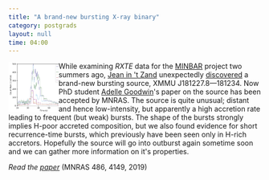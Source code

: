 ```yaml
---
title: "A brand-new bursting X-ray binary"
category: postgrads
layout: null
time: 04:00
---
```

<!-- header generated from blosxom format post; make_header.pl 23.1.2022 -->
<p>
<img src="images/xtej1812-182.png" width="100" align="left">
While examining <em>RXTE</em> data for the
<a href="http://burst.sci.monash.edu/minbar">MINBAR</a> project two summers ago,
<a href="https://www.sron.nl/~jeanz/">Jean in 't Zand</a> unexpectedly 
<a href="http://www.astronomerstelegram.org/?read=10567">discovered</a>
a brand-new bursting source, XMMU&nbsp;J181227.8&mdash;181234.
Now 
PhD student <a href="https://twitter.com/astro_del">Adelle Goodwin</a>'s 
paper on the source has been accepted by MNRAS.
The source is quite unusual; distant and hence low-intensity, but apparently
a high accretion rate leading to frequent (but weak) bursts. The shape of
the bursts strongly implies H-poor accreted composition, but we also found
evidence for short recurrence-time bursts, which previously have been seen 
only in H-rich accretors. 
Hopefully the source will go into outburst again sometime soon and we can
gather more information on it's properties.
</p>
<p><em>Read the <a href="https://ui.adsabs.harvard.edu/abs/2019MNRAS.486.4149G/abstract">paper</a></em> (MNRAS 486, 4149, 2019)</p>
